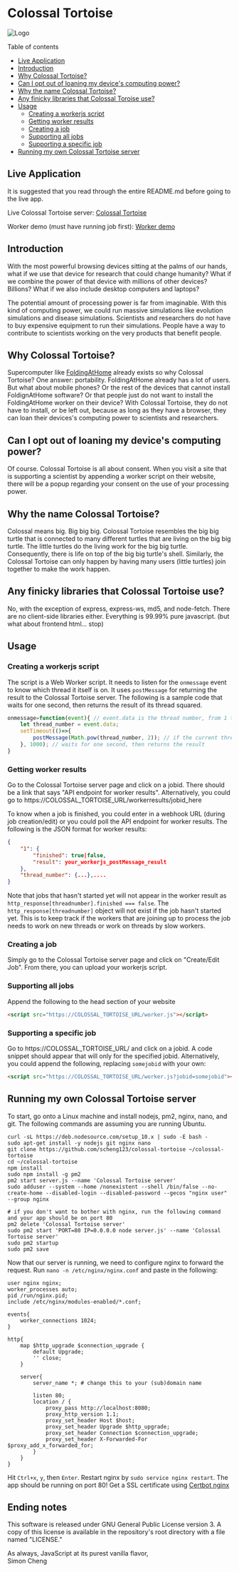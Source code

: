 # Colossal Tortoise

<img src='https://raw.githubusercontent.com/scheng123/colossal-tortoise/master/public/logo.png' alt='Logo'>

Table of contents
- [Live Application](#live-application)
- [Introduction](#introduction)
- [Why Colossal Tortoise?](#why-colossal-tortoise%3F)
- [Can I opt out of loaning my device's computing power?](#can-i-opt-out-of-loaning-my-device's-computing-power%3F)
- [Why the name Colossal Tortoise?](#why-the-name-colossal-tortoise%3F)
- [Any finicky libraries that Colossal Toroise use?](#any-finicky-libraries-that-colossal-tortoise-use%3F)
- [Usage](#usage)
    - [Creating a workerjs script](#creating-a-workerjs-script)
    - [Getting worker results](#getting-worker-results)
    - [Creating a job](#creating-a-job)
    - [Supporting all jobs](#supporting-all-jobs)
    - [Supporting a specific job](#supporting-a-specific-job)
- [Running my own Colossal Tortoise server](#running-my-own-colossal-tortoise-server)

## Live Application
It is suggested that you read through the entire README.md before going to the live app.

Live Colossal Tortoise server: [Colossal Tortoise](https://colossal-tortoise.tbt.mx)

Worker demo (must have running job first): [Worker demo](https://colossal-tortoise.tbt.mx/worker-demo.html)

## Introduction
With the most powerful browsing devices sitting at the palms of our hands, what if we use that device for research that could change humanity? What if we combine the power of that device with millions of other devices? Billions? What if we also include desktop computers and laptops?

The potential amount of processing power is far from imaginable. With this kind of computing power, we could run massive simulations like evolution simulations and disease simulations. Scientists and researchers do not have to buy expensive equipment to run their simulations. People have a way to contribute to scientists working on the very products that benefit people.

## Why Colossal Tortoise?
Supercomputer like [FoldingAtHome](https://foldingathome.org) already exists so why Colossal Tortoise? One answer: portability. FoldingAtHome already has a lot of users. But what about mobile phones? Or the rest of the devices that cannot install FoldignAtHome software? Or that people just do not want to install the FoldingAtHome worker on their device? With Colossal Tortoise, they do not have to install, or be left out, because as long as they have a browser, they can loan their devices's computing power to scientists and researchers.

## Can I opt out of loaning my device's computing power?
Of course. Colossal Tortoise is all about consent. When you visit a site that is supporting a scientist by appending a worker script on their website, there will be a popup regarding your consent on the use of your processing power.

## Why the name Colossal Tortoise?
Colossal means big. Big big big. Colossal Tortoise resembles the big big turtle that is connected to many different turtles that are living on the big big turtle. The little turtles do the living work for the big big turtle. Consequently, there is life on top of the big big turtle's shell. Similarly, the Colossal Tortoise can only happen by having many users (little turtles) join together to make the work happen.

## Any finicky libraries that Colossal Tortoise use?
No, with the exception of express, express-ws, md5, and node-fetch. There are no client-side libraries either. Everything is 99.99% pure javascript. (but what about frontend html... stop)

## Usage
### Creating a workerjs script
The script is a Web Worker script. It needs to listen for the `onmessage` event to know which thread it itself is on. It uses `postMessage` for returning the result to the Colossal Tortoise server. The following is a sample code that waits for one second, then returns the result of its thread squared.
```js
onmessage=function(event){ // event.data is the thread number, from 1 to N where N is the total required threads to run this job
    let thread_number = event.data;
    setTimeout(()=>{
        postMessage(Math.pow(thread_number, 2)); // if the current thread is 5, the result is 25
    }, 1000); // waits for one second, then returns the result
}
```
### Getting worker results
Go to the Colossal Tortoise server page and click on a jobid. There should be a link that says "API endpoint for worker results". Alternatively, you could go to https://COLOSSAL_TORTOISE_URL/workerresults/jobid_here

To know when a job is finished, you could enter in a webhook URL (during job creation/edit) or you could poll the API endpoint for worker results. The following is the JSON format for worker results:
```json
{
    "1": {
        "finished": true|false,
        "result": your_workerjs_postMessage_result
    },
    "thread_number": {...},....
}
```
Note that jobs that hasn't started yet will not appear in the worker result as `http_response[threadnumber].finished === false`. The `http_response[threadnumber]` object will not exist if the job hasn't started yet. This is to keep track if the workers that are joining up to process the job needs to work on new threads or work on threads by slow workers.

### Creating a job
Simply go to the Colossal Tortoise server page and click on "Create/Edit Job". From there, you can upload your workerjs script.

### Supporting all jobs
Append the following to the head section of your website
```html
<script src="https://COLOSSAL_TORTOISE_URL/worker.js"></script>
```

### Supporting a specific job
Go to https://COLOSSAL_TORTOISE_URL/ and click on a jobid. A code snippet should appear that will only for the specified jobid. Alternatively, you could append the following, replacing `somejobid` with your own:
```html
<script src="https://COLOSSAL_TORTOISE_URL/worker.js?jobid=somejobid"></script>
```

## Running my own Colossal Tortoise server
To start, go onto a Linux machine and install nodejs, pm2, nginx, nano, and git. The following commands are assuming you are running Ubuntu.
```
curl -sL https://deb.nodesource.com/setup_10.x | sudo -E bash -
sudo apt-get install -y nodejs git nginx nano
git clone https://github.com/scheng123/colossal-tortoise ~/colossal-tortoise
cd ~/colossal-tortoise
npm install
sudo npm install -g pm2
pm2 start server.js --name 'Colossal Tortoise server'
sudo adduser --system --home /nonexistent --shell /bin/false --no-create-home --disabled-login --disabled-password --gecos "nginx user" --group nginx

# if you don't want to bother with nginx, run the following command and your app should be on port 80
pm2 delete 'Colossal Tortoise server'
sudo pm2 start 'PORT=80 IP=0.0.0.0 node server.js' --name 'Colossal Tortoise server'
sudo pm2 startup
sudo pm2 save
```
Now that our server is running, we need to configure nginx to forward the request. Run `nano -n /etc/nginx/nginx.conf` and paste in the following:
```
user nginx nginx;
worker_processes auto;
pid /run/nginx.pid;
include /etc/nginx/modules-enabled/*.conf;

events{
    worker_connections 1024;
}

http{
    map $http_upgrade $connection_upgrade {
        default Upgrade;
        '' close;
    }
    
    server{
        server_name *; # change this to your (sub)domain name
        
        listen 80;
        location / {
            proxy_pass http://localhost:8080;
            proxy_http_version 1.1;
            proxy_set_header Host $host;
            proxy_set_header Upgrade $http_upgrade;
            proxy_set_header Connection $connection_upgrade;
            proxy_set_header X-Forwarded-For $proxy_add_x_forwarded_for;
        }
    }
}
```
Hit `Ctrl+x`, `y`, then `Enter`. Restart nginx by `sudo service nginx restart`. The app should be running on port 80! Get a SSL certificate using [Certbot nginx](https://certbot.eff.org/lets-encrypt/ubuntubionic-nginx)

## Ending notes
This software is released under GNU General Public License version 3. A copy of this license is available in the repository's root directory with a file named "LICENSE."

As always, JavaScript at its purest vanilla flavor,<br>
Simon Cheng